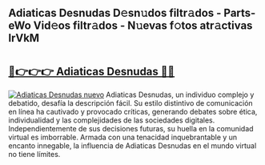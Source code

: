 ## Adiaticas Desnudas D𝚎sn𝚞dos filtr𝚊dos - Parts-eWo Vid𝚎os filtr𝚊dos - N𝚞evas f𝚘tos atr𝚊ctivas lrVkM

# <h2><a href="http://mb1yoo.tromn.icu/?c=Adiaticas+Desnudas">🔗👉👉👉 Adiaticas Desnudas 🔗🔗</a></h2>

[![Adiaticas Desnudas nuevo](https://i.imgur.com/pEAQMta.gif)](http://mb1yoo.tromn.icu/?c=Adiaticas+Desnudas)
Adiaticas Desnudas, un individuo complejo y debatido, desafía la descripción fácil. Su estilo distintivo de comunicación en línea ha cautivado y provocado críticas, generando debates sobre ética, individualidad y las complejidades de las sociedades digitales. Independientemente de sus decisiones futuras, su huella en la comunidad virtual es imborrable. Armada con una tenacidad inquebrantable y un encanto innegable, la influencia de Adiaticas Desnudas en el mundo virtual no tiene límites.
